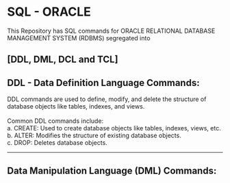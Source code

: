 # SQL - ORACLE
This Repository has SQL commands for ORACLE RELATIONAL DATABASE MANAGEMENT SYSTEM (RDBMS) segregated into <h2>[DDL, DML, DCL and TCL]</h2>
<h2> DDL - Data Definition Language Commands: </h2>
DDL commands are used to define, modify, and delete the structure of database objects like tables, indexes, and views. <br>
<br>
Common DDL commands include: <br>
a. CREATE: Used to create database objects like tables, indexes, views, etc. <br>
b. ALTER: Modifies the structure of existing database objects. <br>
c. DROP: Deletes database objects. <br>
<hr>
<h2>Data Manipulation Language (DML) Commands: </h2><br>
